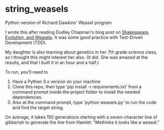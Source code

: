# string_weasels
Python version of Richard Dawkins' Weasel program

I wrote this after reading Dudley Chapman's blog post on [Shakespeare, Evolution, and Weasels](https://theappleandthefinch.com/2016/04/30/shakespeare-evolution-and-weasels/). It was some good practice with Test-Driven Development (TDD).

My daughter is also learning about genetics in her 7th grade science class, so I thought this might interest her also. (It did. She was amazed at the results, and that I built it in an hour and a half.)

To run, you'll need to 
1) Have a Python 3.x version on your machine
2) Clone this repo, then type 'pip install -r requirements.txt' from a command prompt inside the project folder to install the needed dependencies.
3) Also at the command prompt, type 'python weasels.py' to run the code and find the target string. 

On average, it takes 150 generations starting with a seven-character line of gibberish to generate the line from Hamlet: "Methinks it looks like a weasel."
